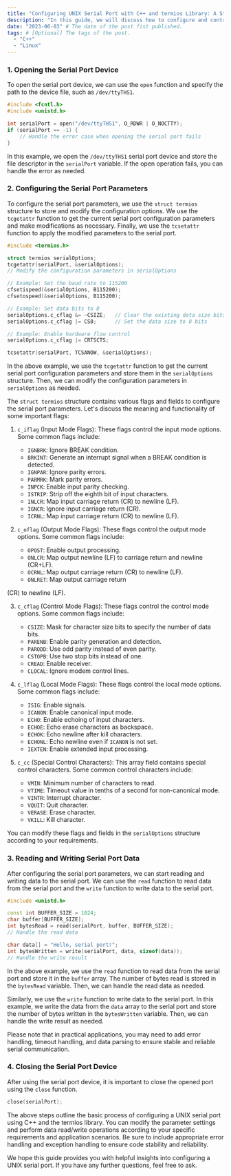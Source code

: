 ```yaml
---
title: "Configuring UNIX Serial Port with C++ and termios Library: A Step-by-Step Guide"
description: "In this guide, we will discuss how to configure and control a serial port on a UNIX system using C++ and the native termios library. We will cover opening the serial port device, configuring the port parameters, and reading/writing data to the serial port." 
date: "2023-06-03" # The date of the post fist published.
tags: # [Optional] The tags of the post.
  - "C++"
  - "Linux"
---
```


### 1. Opening the Serial Port Device

To open the serial port device, we can use the `open` function and specify the path to the device file, such as `/dev/ttyTHS1`.

```cpp
#include <fcntl.h>
#include <unistd.h>

int serialPort = open("/dev/ttyTHS1", O_RDWR | O_NOCTTY);
if (serialPort == -1) {
    // Handle the error case when opening the serial port fails
}
```

In this example, we open the `/dev/ttyTHS1` serial port device and store the file descriptor in the `serialPort` variable. If the open operation fails, you can handle the error as needed.

### 2. Configuring the Serial Port Parameters

To configure the serial port parameters, we use the `struct termios` structure to store and modify the configuration options. We use the `tcgetattr` function to get the current serial port configuration parameters and make modifications as necessary. Finally, we use the `tcsetattr` function to apply the modified parameters to the serial port.

```cpp
#include <termios.h>

struct termios serialOptions;
tcgetattr(serialPort, &serialOptions);
// Modify the configuration parameters in serialOptions

// Example: Set the baud rate to 115200
cfsetispeed(&serialOptions, B115200);
cfsetospeed(&serialOptions, B115200);

// Example: Set data bits to 8
serialOptions.c_cflag &= ~CSIZE;   // Clear the existing data size bits
serialOptions.c_cflag |= CS8;      // Set the data size to 8 bits

// Example: Enable hardware flow control
serialOptions.c_cflag |= CRTSCTS;

tcsetattr(serialPort, TCSANOW, &serialOptions);
```

In the above example, we use the `tcgetattr` function to get the current serial port configuration parameters and store them in the `serialOptions` structure. Then, we can modify the configuration parameters in `serialOptions` as needed.

The `struct termios` structure contains various flags and fields to configure the serial port parameters. Let's discuss the meaning and functionality of some important flags:

1. `c_iflag` (Input Mode Flags): These flags control the input mode options. Some common flags include:
   - `IGNBRK`: Ignore BREAK condition.
   - `BRKINT`: Generate an interrupt signal when a BREAK condition is detected.
   - `IGNPAR`: Ignore parity errors.
   - `PARMRK`: Mark parity errors.
   - `INPCK`: Enable input parity checking.
   - `ISTRIP`: Strip off the eighth bit of input characters.
   - `INLCR`: Map input carriage return (CR) to newline (LF).
   - `IGNCR`: Ignore input carriage return (CR).
   - `ICRNL`: Map input carriage return (CR) to newline (LF).

2. `c_oflag` (Output Mode Flags): These flags control the output mode options. Some common flags include:
   - `OPOST`: Enable output processing.
   - `ONLCR`: Map output newline (LF) to carriage return and newline (CR+LF).
   - `OCRNL`: Map output carriage return (CR) to newline (LF).
   - `ONLRET`: Map output carriage return

 (CR) to newline (LF).

3. `c_cflag` (Control Mode Flags): These flags control the control mode options. Some common flags include:
   - `CSIZE`: Mask for character size bits to specify the number of data bits.
   - `PARENB`: Enable parity generation and detection.
   - `PARODD`: Use odd parity instead of even parity.
   - `CSTOPB`: Use two stop bits instead of one.
   - `CREAD`: Enable receiver.
   - `CLOCAL`: Ignore modem control lines.

4. `c_lflag` (Local Mode Flags): These flags control the local mode options. Some common flags include:
   - `ISIG`: Enable signals.
   - `ICANON`: Enable canonical input mode.
   - `ECHO`: Enable echoing of input characters.
   - `ECHOE`: Echo erase characters as backspace.
   - `ECHOK`: Echo newline after kill characters.
   - `ECHONL`: Echo newline even if `ICANON` is not set.
   - `IEXTEN`: Enable extended input processing.

5. `c_cc` (Special Control Characters): This array field contains special control characters. Some common control characters include:
   - `VMIN`: Minimum number of characters to read.
   - `VTIME`: Timeout value in tenths of a second for non-canonical mode.
   - `VINTR`: Interrupt character.
   - `VQUIT`: Quit character.
   - `VERASE`: Erase character.
   - `VKILL`: Kill character.

You can modify these flags and fields in the `serialOptions` structure according to your requirements.

### 3. Reading and Writing Serial Port Data

After configuring the serial port parameters, we can start reading and writing data to the serial port. We can use the `read` function to read data from the serial port and the `write` function to write data to the serial port.

```cpp
#include <unistd.h>

const int BUFFER_SIZE = 1024;
char buffer[BUFFER_SIZE];
int bytesRead = read(serialPort, buffer, BUFFER_SIZE);
// Handle the read data

char data[] = "Hello, serial port!";
int bytesWritten = write(serialPort, data, sizeof(data));
// Handle the write result
```

In the above example, we use the `read` function to read data from the serial port and store it in the `buffer` array. The number of bytes read is stored in the `bytesRead` variable. Then, we can handle the read data as needed.

Similarly, we use the `write` function to write data to the serial port. In this example, we write the data from the `data` array to the serial port and store the number of bytes written in the `bytesWritten` variable. Then, we can handle the write result as needed.

Please note that in practical applications, you may need to add error handling, timeout handling, and data parsing to ensure stable and reliable serial communication.

### 4. Closing the Serial Port Device

After using the serial port device, it is important to close the opened port using the `close` function.

```cpp
close(serialPort);
```

The above steps outline the basic process of configuring a UNIX serial port using C++ and the termios library. You can modify the parameter settings and perform data read/write operations according to your specific requirements and application scenarios. Be sure to include appropriate error handling and exception handling to ensure code stability and reliability.

We hope this guide provides you with helpful insights into configuring a UNIX serial port. If you have any further questions, feel free to ask.